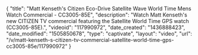 {
    "title": "Matt Kenseth's Citizen Eco-Drive Satellite Wave World Time Mens Watch Commercial - CC3005-85E",
    "description": "Watch Matt Kenseth's new CITIZEN TV commercial featuring the Satellite World Time GPS watch (CC3005-85E).",
    "videoid": "117990972",
    "date_created": "1436888423",
    "date_modified": "1505850678",
    "type": "captivate",
    "layout": "video",
    "url": "\/v\/matt-kenseth-s-citizen-tv-commercial-satellite-world-time-gps-cc3005-85e\/117990972"
}